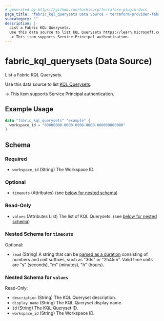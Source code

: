 ```yaml
---
# generated by https://github.com/hashicorp/terraform-plugin-docs
page_title: "fabric_kql_querysets Data Source - terraform-provider-fabric"
subcategory: ""
description: |-
  List a Fabric KQL Querysets.
  Use this data source to list KQL Querysets https://learn.microsoft.com/fabric/real-time-intelligence/kusto-query-set.
  -> This item supports Service Principal authentication.
---
```


# fabric_kql_querysets (Data Source)

List a Fabric KQL Querysets.

Use this data source to list [KQL Querysets](https://learn.microsoft.com/fabric/real-time-intelligence/kusto-query-set).

-> This item supports Service Principal authentication.

## Example Usage

```terraform
data "fabric_kql_querysets" "example" {
  workspace_id = "00000000-0000-0000-0000-000000000000"
}
```

<!-- schema generated by tfplugindocs -->
## Schema

### Required

- `workspace_id` (String) The Workspace ID.

### Optional

- `timeouts` (Attributes) (see [below for nested schema](#nestedatt--timeouts))

### Read-Only

- `values` (Attributes List) The list of KQL Querysets. (see [below for nested schema](#nestedatt--values))

<a id="nestedatt--timeouts"></a>

### Nested Schema for `timeouts`

Optional:

- `read` (String) A string that can be [parsed as a duration](https://pkg.go.dev/time#ParseDuration) consisting of numbers and unit suffixes, such as "30s" or "2h45m". Valid time units are "s" (seconds), "m" (minutes), "h" (hours).

<a id="nestedatt--values"></a>

### Nested Schema for `values`

Read-Only:

- `description` (String) The KQL Queryset description.
- `display_name` (String) The KQL Queryset display name.
- `id` (String) The KQL Queryset ID.
- `workspace_id` (String) The Workspace ID.
